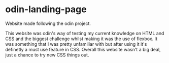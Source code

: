 # odin-landing-page
Website made following the odin project.

This website was odin's way of testing my current knowledge on HTML and CSS and the biggest
challenge whilst making it was the use of flexbox. It was something that I was pretty unfamiliar
with but after using it it's definetly a must use feature in CSS. Overall this website wasn't a big
deal, just a chance to try new CSS things out.
